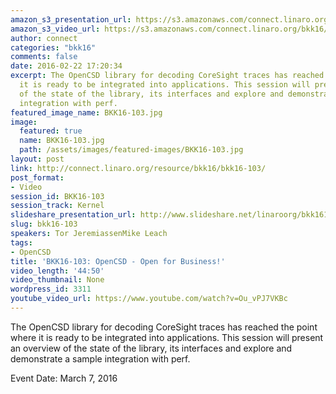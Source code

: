```yaml
---
amazon_s3_presentation_url: https://s3.amazonaws.com/connect.linaro.org/bkk16/Presentations/Monday/BKK16-103.pdf
amazon_s3_video_url: https://s3.amazonaws.com/connect.linaro.org/bkk16/Videos/Monday/BKK16-103%20OpenCSD%20-%20Open%20for%20Business.mp4
author: connect
categories: "bkk16"
comments: false
date: 2016-02-22 17:20:34
excerpt: The OpenCSD library for decoding CoreSight traces has reached the point where
  it is ready to be integrated into applications. This session will present an overview
  of the state of the library, its interfaces and explore and demonstrate a sample
  integration with perf.
featured_image_name: BKK16-103.jpg
image:
  featured: true
  name: BKK16-103.jpg
  path: /assets/images/featured-images/BKK16-103.jpg
layout: post
link: http://connect.linaro.org/resource/bkk16/bkk16-103/
post_format:
- Video
session_id: BKK16-103
session_track: Kernel
slideshare_presentation_url: http://www.slideshare.net/linaroorg/bkk16103-opencsd-open-for-business
slug: bkk16-103
speakers: Tor JeremiassenMike Leach
tags:
- OpenCSD
title: 'BKK16-103: OpenCSD - Open for Business!'
video_length: '44:50'
video_thumbnail: None
wordpress_id: 3311
youtube_video_url: https://www.youtube.com/watch?v=Ou_vPJ7VKBc
---
```


The OpenCSD library for decoding CoreSight traces has reached the point where it is ready to be integrated into applications. This session will present an overview of the state of the library, its interfaces and explore and demonstrate a sample integration with perf.

Event Date: March 7, 2016